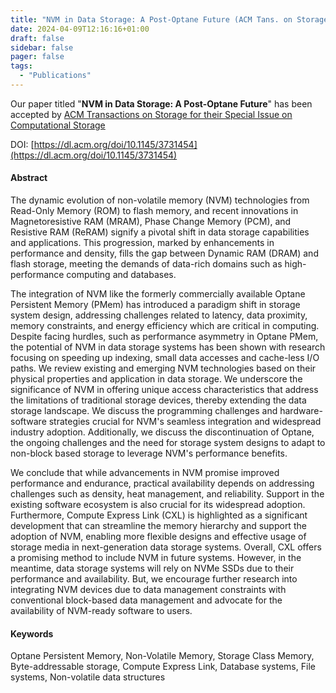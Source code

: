 ```yaml
---
title: "NVM in Data Storage: A Post-Optane Future (ACM Tans. on Storage)"
date: 2024-04-09T12:16:16+01:00
draft: false
sidebar: false
pager: false
tags:
  - "Publications"
---
```


Our paper titled "**NVM in Data Storage: A Post-Optane Future**" has been accepted by [ACM Transactions on Storage for their Special Issue on Computational Storage](https://dl.acm.org/pb-assets/static_journal_pages/tos/pdf/CfP_TOS_Computational_Storage-1695836377353.pdf)

DOI: [https://dl.acm.org/doi/10.1145/3731454](https://dl.acm.org/doi/10.1145/3731454)

#### Abstract
The dynamic evolution of non-volatile memory (NVM) technologies from Read-Only Memory (ROM) to flash memory, and recent innovations in Magnetoresistive RAM (MRAM), Phase Change Memory (PCM), and Resistive RAM (ReRAM) signify a pivotal shift in data storage capabilities and applications. This progression, marked by enhancements in performance and density, fills the gap between Dynamic RAM (DRAM) and flash storage, meeting the demands of data-rich domains such as high-performance computing and databases.

The integration of NVM like the formerly commercially available Optane Persistent Memory (PMem) has introduced a paradigm shift in storage system design, addressing challenges related to latency, data proximity, memory constraints, and energy efficiency which are critical in computing. Despite facing hurdles, such as performance asymmetry in Optane PMem, the potential of NVM in data storage systems has been shown with research focusing on speeding up indexing, small data accesses and cache-less I/O paths. We review existing and emerging NVM technologies based on their physical properties and application in data storage. We underscore the significance of NVM in offering unique access characteristics that address the limitations of traditional storage devices, thereby extending the data storage landscape. We discuss the programming challenges and hardware-software strategies crucial for NVM's seamless integration and widespread industry adoption. Additionally, we discuss the discontinuation of Optane, the ongoing challenges and the need for storage system designs to adapt to non-block based storage to leverage NVM's performance benefits.

We conclude that while advancements in NVM promise improved performance and endurance, practical availability depends on addressing challenges such as density, heat management, and reliability. Support in the existing software ecosystem is also crucial for its widespread adoption. Furthermore, Compute Express Link (CXL) is highlighted as a significant development that can streamline the memory hierarchy and support the adoption of NVM, enabling more flexible designs and effective usage of storage media in next-generation data storage systems. Overall, CXL offers a promising method to include NVM in future systems. However, in the meantime, data storage systems will rely on NVMe SSDs due to their performance and availability. But, we encourage further research into integrating NVM devices due to data management constraints with conventional block-based data management and advocate for the availability of NVM-ready software to users.

#### Keywords
Optane Persistent Memory, Non-Volatile Memory, Storage Class Memory, Byte-addressable storage, Compute Express Link, Database systems, File systems, Non-volatile data structures
